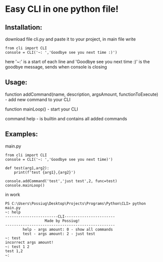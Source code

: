 # Easy CLI in one python file!
Installation:
-----------
download file cli.py and paste it to your project, in main file write 
```
from cli import CLI
console = CLI('~: ','Goodbye see you next time :)')
```
here '~:' is a start of each line
and  'Goodbye see you next time :)' is the goodbye message, sends when console is closing

Usage:
-----------
function addCommand(name, description, argsAmount, functionToExecute) - add new command to your CLI

function mainLoop() - start your CLI

command help - is builtin and contains all added commands

Examples:
-----------
main.py
```
from cli import CLI
console = CLI('~: ','Goodbye see you next time)')

def test(arg1,arg2):
    print(f'test {arg1},{arg2}')

console.addCommand('test','just test',2, func=test)
console.mainLoop()
```
in work
```
PS C:\Users\Possiug\Desktop\Projects\Programs\Python\CLI> python main.py
~: help
------------------------CLI-----------------------
                  Made by Possiug!
--------------------------------------------------
        help - args amount: 0 - show all commands
        test - args amount: 2 - just test
~: test
incorrect args amount!
~: test 1 2
test 1,2
~:
```
